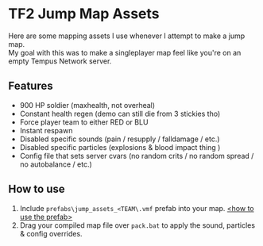 # TF2 Jump Map Assets

Here are some mapping assets I use whenever I attempt to make a jump map. <br>
My goal with this was to make a singleplayer map feel like you're on an empty Tempus Network server.

## Features
- 900 HP soldier (maxhealth, not overheal)
- Constant health regen (demo can still die from 3 stickies tho)
- Force player team to either RED or BLU
- Instant respawn
- Disabled specific sounds (pain / resupply / falldamage / etc.)
- Disabled specific particles (explosions & blood impact thing )
- Config file that sets server cvars (no random crits / no random spread / no autobalance / etc.)

## How to use
1. Include `prefabs\jump_assets_<TEAM\.vmf` prefab into your map. [\<how to use the prefab\>](https://i.imgur.com/NYUIF99.png)
2. Drag your compiled map file over `pack.bat` to apply the sound, particles & config overrides.
